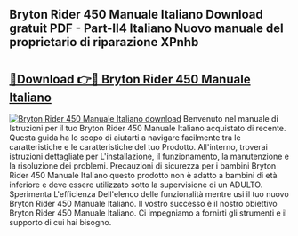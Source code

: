 ## Bryton Rider 450 Manuale Italiano Download gratuit PDF - Part-II4 Italiano Nuovo manuale del proprietario di riparazione XPnhb

# <h2><a href="http://dfdacq.blite.top/?on=Bryton+Rider+450+Manuale+Italiano">🔗Download 👉🔴 Bryton Rider 450 Manuale Italiano</a></h2>

[![Bryton Rider 450 Manuale Italiano download](https://i.imgur.com/lujVjoI.png)](http://dfdacq.blite.top/?on=Bryton+Rider+450+Manuale+Italiano)
Benvenuto nel manuale di Istruzioni per il tuo Bryton Rider 450 Manuale Italiano acquistato di recente. Questa guida ha lo scopo di aiutarti a navigare facilmente tra le caratteristiche e le caratteristiche del tuo Prodotto. All'interno, troverai istruzioni dettagliate per L'installazione, il funzionamento, la manutenzione e la risoluzione dei problemi. Precauzioni di sicurezza per i bambini Bryton Rider 450 Manuale Italiano questo prodotto non è adatto a bambini di età inferiore e deve essere utilizzato sotto la supervisione di un ADULTO. Sperimenta L'efficienza Dell'elenco delle funzionalità mentre usi il tuo nuovo Bryton Rider 450 Manuale Italiano. Il vostro successo è il nostro obiettivo Bryton Rider 450 Manuale Italiano. Ci impegniamo a fornirti gli strumenti e il supporto di cui hai bisogno.
